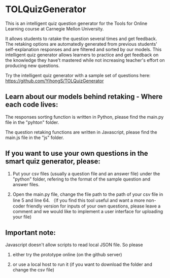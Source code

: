 # TOLQuizGenerator

This is an intelligent quiz question generator for the Tools for Online Learning course at Carnegie Mellon University. 

It allows students to ratake the question several times and get feedback. The retaking options are automatedly generated from previous students' self-explanation responses and are filtered and sorted by our models. This intelligent quiz generator allows learners to practice and get feedback on the knowledge they have't mastered while not increasing teacher's effort on producing new questions.

Try the intelligent quiz generator with a sample set of questions here: https://github.com/YihongS/TOLQuizGenerator

## Learn about our models behind retaking - Where each code lives:
The responses sorting function is written in Python, please find the main.py file in the "pyhton" folder.

The question retaking functions are written in Javascript, please find the main.js file in the "js" folder.

## If you want to use your own questions in the smart quiz generator, please:

1. Put your csv files (usually a question file and an answer file) under the "python" folder, refering to the format of the sample question and answer files.

2. Open the main.py file, change the file path to the path of your csv file in line 5 and line 64.
（If you find this tool useful and want a more non-coder friendly version for inputs of your own questions, please leave a comment and we would like to implement a user interface for uploading your file)

## Important note: 

Javascript doesn't allow scripts to read local JSON file. So please 

1. either try the prototype online (on the github server) 

2. or use a local host to run it (if you want to download the folder and change the csv file)
